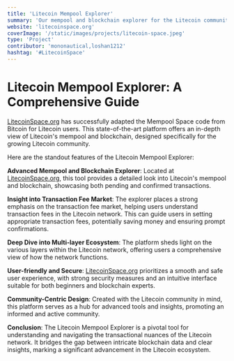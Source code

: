 ```yaml
---
title: 'Litecoin Mempool Explorer'
summary: 'Our mempool and blockchain explorer for the Litecoin community, focusing on the transaction fee market and multi-layer ecosystem'
website: 'litecoinspace.org'
coverImage: '/static/images/projects/litecoin-space.jpeg'
type: 'Project'
contributor: 'mononautical,loshan1212'
hashtag: '#LitecoinSpace'
---
```


# Litecoin Mempool Explorer: A Comprehensive Guide

[LitecoinSpace.org](https://LitecoinSpace.org) has successfully adapted the Mempool Space code from Bitcoin for Litecoin users. This state-of-the-art platform offers an in-depth view of Litecoin's mempool and blockchain, designed specifically for the growing Litecoin community. 

Here are the standout features of the Litecoin Mempool Explorer:

**Advanced Mempool and Blockchain Explorer**:
Located at [LitecoinSpace.org](https://LitecoinSpace.org), this tool provides a detailed look into Litecoin's mempool and blockchain, showcasing both pending and confirmed transactions.

**Insight into Transaction Fee Market**:
The explorer places a strong emphasis on the transaction fee market, helping users understand transaction fees in the Litecoin network. This can guide users in setting appropriate transaction fees, potentially saving money and ensuring prompt confirmations.

**Deep Dive into Multi-layer Ecosystem**:
The platform sheds light on the various layers within the Litecoin network, offering users a comprehensive view of how the network functions.

**User-friendly and Secure**:
[LitecoinSpace.org](https://LitecoinSpace.org) prioritizes a smooth and safe user experience, with strong security measures and an intuitive interface suitable for both beginners and blockchain experts.

**Community-Centric Design**:
Created with the Litecoin community in mind, this platform serves as a hub for advanced tools and insights, promoting an informed and active community.

**Conclusion**:
The Litecoin Mempool Explorer is a pivotal tool for understanding and navigating the transactional nuances of the Litecoin network. It bridges the gap between intricate blockchain data and clear insights, marking a significant advancement in the Litecoin ecosystem.